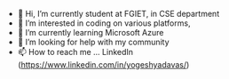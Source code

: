 - 👋 Hi, I’m currently student at FGIET, in CSE department 
- 👀 I’m interested in coding on various platforms, 
- 🌱 I’m currently learning Microsoft Azure 
- 💞️ I’m looking for help with my community
- 📫 How to reach me ... LinkedIn (https://www.linkedin.com/in/yogeshyadavas/)

<!---
yogeshyadavas/yogeshyadavas is a ✨ special ✨ repository because its `README.md` (this file) appears on your GitHub profile.
You can click the Preview link to take a look at your changes.
--->
